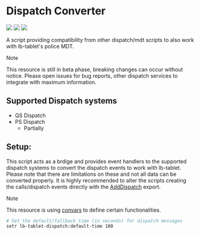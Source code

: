 # Dispatch Converter

![](https://img.shields.io/github/downloads/Maximus7474/lb-tablet-dispatch-converter/total?logo=github)
![](https://img.shields.io/github/contributors/Maximus7474/lb-tablet-dispatch-converter?logo=github)
![](https://img.shields.io/github/v/release/Maximus7474/lb-tablet-dispatch-converter?logo=github) 

A script providing compatibility from other dispatch/mdt scripts to also work with lb-tablet's police MDT.

> [!NOTE]
> This resource is still in beta phase, breaking changes can occur without notice.
> Please open issues for bug reports, other dispatch services to integrate with maximum information.

## Supported Dispatch systems
- QS Dispatch
- PS Dispatch
  - Partially

## Setup:

This script acts as a brdige and provides event handlers to the supported dispatch systems to convert the dispatch events to work with lb-tablet.
Please note that there are limitations on these and not all data can be converted properly.
It is highly recommended to alter the scripts creating the calls/dispatch events directly with the [AddDispatch](https://docs.lbscripts.com/tablet/script-integration/server-exports/#adddispatch) export. 

> [!NOTE]
> This resource is using [convars](https://docs.fivem.net/docs/scripting-reference/convars/) to define certain functionalities.

```bash
# Set the default/fallback time (in seconds) for dispatch messages
setr lb-tablet-dispatch:default-time 100
```
